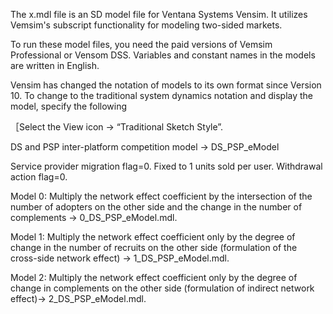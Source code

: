 The x.mdl file is an SD model file for Ventana Systems Vensim. It utilizes Vemsim's subscript functionality for modeling two-sided markets.

To run these model files, you need the paid versions of Vemsim Professional or Vensom DSS. Variables and constant names in the models are written in English.

Vensim has changed the notation of models to its own format since Version 10. To change to the traditional system dynamics notation and display the model, specify the following

［Select the View icon -> “Traditional Sketch Style”.

DS and PSP inter-platform competition model -> DS_PSP_eModel

Service provider migration flag=0. Fixed to 1 units sold per user. Withdrawal action flag=0.

Model 0: Multiply the network effect coefficient by the intersection of the number of adopters on the other side and the change in the number of complements -> 0_DS_PSP_eModel.mdl.

Model 1: Multiply the network effect coefficient only by the degree of change in the number of recruits on the other side (formulation of the cross-side network effect) -> 1_DS_PSP_eModel.mdl.

Model 2: Multiply the network effect coefficient only by the degree of change in complements on the other side (formulation of indirect network effect)-> 2_DS_PSP_eModel.mdl.

